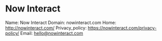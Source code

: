
# Now Interact

Name: Now Interact
Domain: nowinteract.com
Home: http://nowinteract.com/
Privacy_policy: https://nowinteract.com/privacy-policy/
Email: hello@nowinteract.com
